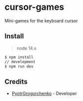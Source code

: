 # cursor-games

Mini-games for the keyboard cursor

## Install

> node 14.x

```bash
$ npm install
// development
$ npm run dev

```
## Credits

* [PyotrGrogorchenko](https://github.com/PyotrGrogorchenko) - Developer